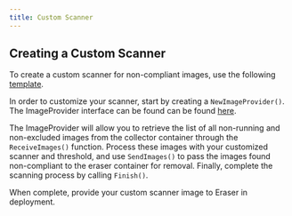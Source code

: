 ```yaml
---
title: Custom Scanner
---
```


## Creating a Custom Scanner
To create a custom scanner for non-compliant images, use the following [template](https://github.com/Azure/eraser-scanner-template/).

In order to customize your scanner, start by creating a `NewImageProvider()`. The ImageProvider interface can be found can be found [here](../../pkg/scanners/template/scanner_template.go). 

The ImageProvider will allow you to retrieve the list of all non-running and non-excluded images from the collector container through the `ReceiveImages()` function. Process these images with your customized scanner and threshold, and use `SendImages()` to pass the images found non-compliant to the eraser container for removal. Finally, complete the scanning process by calling `Finish()`.

When complete, provide your custom scanner image to Eraser in deployment.
